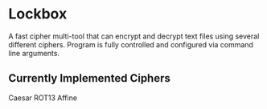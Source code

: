 # Lockbox
A fast cipher multi-tool that can encrypt and decrypt text files using several
different ciphers.
Program is fully controlled and configured via command line arguments.

## Currently Implemented Ciphers
Caesar
ROT13
Affine

